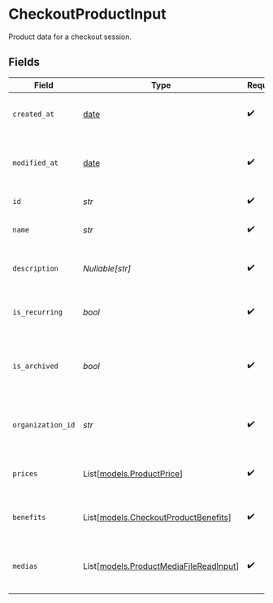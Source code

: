 # CheckoutProductInput

Product data for a checkout session.


## Fields

| Field                                                                            | Type                                                                             | Required                                                                         | Description                                                                      |
| -------------------------------------------------------------------------------- | -------------------------------------------------------------------------------- | -------------------------------------------------------------------------------- | -------------------------------------------------------------------------------- |
| `created_at`                                                                     | [date](https://docs.python.org/3/library/datetime.html#date-objects)             | :heavy_check_mark:                                                               | Creation timestamp of the object.                                                |
| `modified_at`                                                                    | [date](https://docs.python.org/3/library/datetime.html#date-objects)             | :heavy_check_mark:                                                               | Last modification timestamp of the object.                                       |
| `id`                                                                             | *str*                                                                            | :heavy_check_mark:                                                               | The ID of the product.                                                           |
| `name`                                                                           | *str*                                                                            | :heavy_check_mark:                                                               | The name of the product.                                                         |
| `description`                                                                    | *Nullable[str]*                                                                  | :heavy_check_mark:                                                               | The description of the product.                                                  |
| `is_recurring`                                                                   | *bool*                                                                           | :heavy_check_mark:                                                               | Whether the product is a subscription tier.                                      |
| `is_archived`                                                                    | *bool*                                                                           | :heavy_check_mark:                                                               | Whether the product is archived and no longer available.                         |
| `organization_id`                                                                | *str*                                                                            | :heavy_check_mark:                                                               | The ID of the organization owning the product.                                   |
| `prices`                                                                         | List[[models.ProductPrice](../models/productprice.md)]                           | :heavy_check_mark:                                                               | List of prices for this product.                                                 |
| `benefits`                                                                       | List[[models.CheckoutProductBenefits](../models/checkoutproductbenefits.md)]     | :heavy_check_mark:                                                               | List of benefits granted by the product.                                         |
| `medias`                                                                         | List[[models.ProductMediaFileReadInput](../models/productmediafilereadinput.md)] | :heavy_check_mark:                                                               | List of medias associated to the product.                                        |